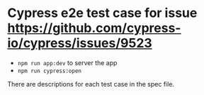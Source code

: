 # Cypress e2e test case for issue https://github.com/cypress-io/cypress/issues/9523

- `npm run app:dev` to server the app
- `npm run cypress:open`

There are descriptions for each test case in the spec file.


